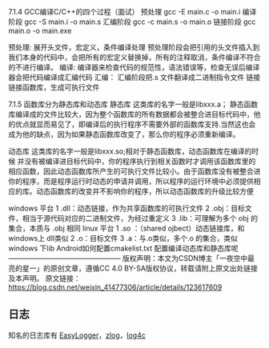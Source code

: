 7.1.4 GCC编译C/C++的四个过程（面试）
预处理
gcc -E main.c -o main.i
编译阶段
gcc -S main.i -o main.s
汇编阶段
gcc -c main.s -o main.o
链接阶段
gcc main.o -o main.exe

预处理:
展开头文件，宏定义，条件编译处理
预处理阶段会把引用的头文件插入到我们本身的代码中，会把所有的宏定义替换掉，所有的注释取消，条件编译不符合的不进行编译。
编译:
编译器来检查代码的规范性，语法错误等，检查无误后编译器会把代码编译成汇编代码
汇编：
汇编阶段把.s 文件翻译成二进制指令文件
链接
链接函数库，生成可执行文件

7.1.5 函数库分为静态库和动态库
静态库
这类库的名字一般是libxxx.a；
静态函数库编译成的文件比较大，因为整个函数库的所有数据都会被整合进目标代码中，他的优点就显而易见了，即编译后的执行程序不需要外部的函数库支持.当然这也会成为他的缺点，因为如果静态函数库改变了，那么你的程序必须重新编译。

动态库
这类库的名字一般是libxxx.so;相对于静态函数库，动态函数库在编译的时候 并没有被编译进目标代码中，你的程序执行到相关函数时才调用该函数库里的相应函数，因此动态函数库所产生的可执行文件比较小。由于函数库没有被整合进你的程序，而是程序运行时动态的申请并调用，所以程序的运行环境中必须提供相应的库。动态函数库的改变并不影响你的程序，所以动态函数库的升级比较方便

windows 平台
1 .dll：动态链接，作为共享函数库的可执行文件
2 .obj：目标文件，相当于源代码对应的二进制文件，为经过重定义
3 .lib：可理解为多个 obj 的集合，本质与 .obj 相同
linux 平台
1 .so ：（shared ojbect）动态链接库，和windows上 dll类似
2 .o：目标文件
3 .a：与.o类似，多个.o 的集合，类似windows 下lib
Android如何配置cmakelist.txt 配置编译动态库和静态库呢
————————————————
版权声明：本文为CSDN博主「一夜空中最亮的星一」的原创文章，遵循CC 4.0 BY-SA版权协议，转载请附上原文出处链接及本声明。
原文链接：https://blog.csdn.net/weixin_41477306/article/details/123617609


## 日志
知名的日志库有 [EasyLogger](https://github.com/armink/EasyLogger)，[zlog](https://github.com/HardySimpson/zlog)，[log4c](https://log4c.sourceforge.net/)
